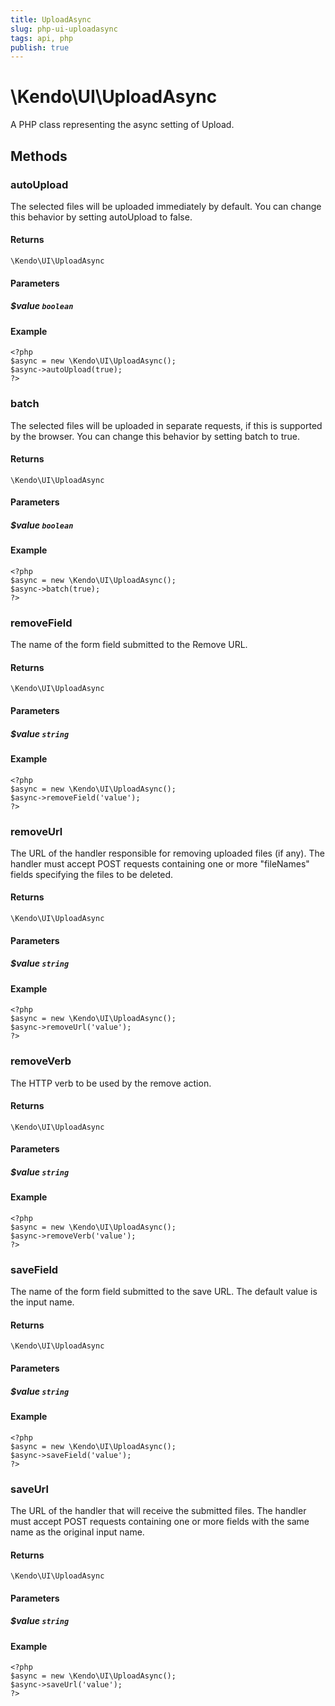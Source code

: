 ```yaml
---
title: UploadAsync
slug: php-ui-uploadasync
tags: api, php
publish: true
---
```


# \Kendo\UI\UploadAsync

A PHP class representing the async setting of Upload.


## Methods

### autoUpload
The selected files will be uploaded immediately by default. You can change this behavior by setting
autoUpload to false.

#### Returns
`\Kendo\UI\UploadAsync`

#### Parameters

##### $value `boolean`



#### Example 
    <?php
    $async = new \Kendo\UI\UploadAsync();
    $async->autoUpload(true);
    ?>

### batch
The selected files will be uploaded in separate requests, if this is supported by the browser.
You can change this behavior by setting batch to true.

#### Returns
`\Kendo\UI\UploadAsync`

#### Parameters

##### $value `boolean`



#### Example 
    <?php
    $async = new \Kendo\UI\UploadAsync();
    $async->batch(true);
    ?>

### removeField
The name of the form field submitted to the Remove URL.

#### Returns
`\Kendo\UI\UploadAsync`

#### Parameters

##### $value `string`



#### Example 
    <?php
    $async = new \Kendo\UI\UploadAsync();
    $async->removeField('value');
    ?>

### removeUrl
The URL of the handler responsible for removing uploaded files (if any). The handler must accept POST
requests containing one or more "fileNames" fields specifying the files to be deleted.

#### Returns
`\Kendo\UI\UploadAsync`

#### Parameters

##### $value `string`



#### Example 
    <?php
    $async = new \Kendo\UI\UploadAsync();
    $async->removeUrl('value');
    ?>

### removeVerb
The HTTP verb to be used by the remove action.

#### Returns
`\Kendo\UI\UploadAsync`

#### Parameters

##### $value `string`



#### Example 
    <?php
    $async = new \Kendo\UI\UploadAsync();
    $async->removeVerb('value');
    ?>

### saveField
The name of the form field submitted to the save URL. The default value is the input name.

#### Returns
`\Kendo\UI\UploadAsync`

#### Parameters

##### $value `string`



#### Example 
    <?php
    $async = new \Kendo\UI\UploadAsync();
    $async->saveField('value');
    ?>

### saveUrl
The URL of the handler that will receive the submitted files. The handler must accept POST requests
containing one or more fields with the same name as the original input name.

#### Returns
`\Kendo\UI\UploadAsync`

#### Parameters

##### $value `string`



#### Example 
    <?php
    $async = new \Kendo\UI\UploadAsync();
    $async->saveUrl('value');
    ?>

